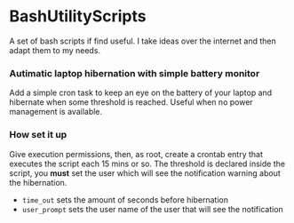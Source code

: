 # BashUtilityScripts
A set of bash scripts if find useful. I take ideas over the internet and then adapt them to my needs.

### Autimatic laptop hibernation with simple battery monitor 

Add a simple cron task to keep an eye on the battery of your laptop and hibernate when some threshold is reached.
Useful when no power management is available.

### How set it up

Give execution permissions, then, as root, create a crontab entry that executes the script each 15 mins or so.
The threshold is declared inside the script, you **must** set the user which will see the notification warning about
the hibernation.

* `time_out` sets the amount of seconds before hibernation   
* `user_prompt` sets the user name of the user that will see the notification  
